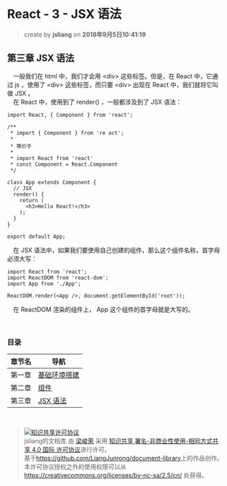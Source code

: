 # React - 3 - JSX 语法
> create by **jsliang** on **2018年9月5日10:41:19** 

## 第三章 JSX 语法
&emsp;一般我们在 html 中，我们才会用 \<div\> 这些标签。但是，在 React 中，它通过 js ，使用了 \<div\> 这些标签，而只要 \<div\> 出现在 React 中，我们就将它叫做 JSX 。  
&emsp;在 React 中，使用到了 render() ，一般都涉及到了 JSX 语法：
```
import React, { Component } from 'react';

/**
 * import { Component } from 're act';
 * 
 * 等价于
 * 
 * import React from 'react'
 * const Component = React.Component
 */

class App extends Component {
  // JSX
  render() {
    return (
      <h3>Hello React!</h3>
    );
  }
}

export default App;
```

&emsp;在 JSX 语法中，如果我们要使用自己创建的组件，那么这个组件名称，首字母必须大写：
```
import React from 'react';
import ReactDOM from 'react-dom';
import App from './App';

ReactDOM.render(<App />, document.getElementById('root'));
```
&emsp;在 ReactDOM 渲染的组件上， App 这个组件的首字母就是大写的。

<br>

###  目录
| 章节名 | 导航                                |
| ------ | ----------------------------------- |
| 第一章 | [基础环境搭建](./react-chapter1.md) |
| 第二章 | [组件](./react-chapter2.md)         |
| 第三章 | [JSX 语法](./react-chapter3.md)     |

<br>

> <a rel="license" href="http://creativecommons.org/licenses/by-nc-sa/4.0/"><img alt="知识共享许可协议" style="border-width:0" src="https://i.creativecommons.org/l/by-nc-sa/4.0/88x31.png" /></a><br /><span xmlns:dct="http://purl.org/dc/terms/" property="dct:title">jsliang的文档库</span> 由 <a xmlns:cc="http://creativecommons.org/ns#" href="https://github.com/LiangJunrong/document-library" property="cc:attributionName" rel="cc:attributionURL">梁峻荣</a> 采用 <a rel="license" href="http://creativecommons.org/licenses/by-nc-sa/4.0/">知识共享 署名-非商业性使用-相同方式共享 4.0 国际 许可协议</a>进行许可。<br />基于<a xmlns:dct="http://purl.org/dc/terms/" href="https://github.com/LiangJunrong/document-library" rel="dct:source">https://github.com/LiangJunrong/document-library</a>上的作品创作。<br />本许可协议授权之外的使用权限可以从 <a xmlns:cc="http://creativecommons.org/ns#" href="https://creativecommons.org/licenses/by-nc-sa/2.5/cn/" rel="cc:morePermissions">https://creativecommons.org/licenses/by-nc-sa/2.5/cn/</a> 处获得。